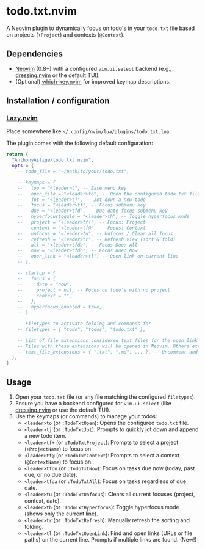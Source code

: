 # todo.txt.nvim

A Neovim plugin to dynamically focus on todo's in your `todo.txt` file based on projects (`+Project`) and contexts (`@Context`).

## Dependencies

- [Neovim](https://neovim.io/) (0.8+) with a configured `vim.ui.select` backend (e.g., [dressing.nvim](https://github.com/stevearc/dressing.nvim) or the default TUI).
- (Optional) [which-key.nvim](https://github.com/folke/which-key.nvim) for improved keymap descriptions.

## Installation / configuration

### [Lazy.nvim](https://github.com/folke/lazy.nvim)

Place somewhere like `~/.config/nvim/lua/plugins/todo.txt.lua`:

The plugin comes with the following default configuration:

```lua
return {
  "AnthonyAstige/todo.txt.nvim",
  opts = {
    -- todo_file = "~/path/to/your/todo.txt",

    -- keymaps = {
    --   top = "<leader>t", -- Base menu key
    --   open_file = "<leader>to", -- Open the configured todo.txt file
    --   jot = "<leader>tj", -- Jot down a new todo
    --   focus = "<leader>tf", -- Focus submenu key
    --   due = "<leader>tfd", -- Due date focus submenu key
    --   hyperfocustoggle = "<leader>th", -- Toggle hyperfocus mode
    --   project = "<leader>tf+", -- Focus: Project
    --   context = "<leader>tf@", -- Focus: Context
    --   unfocus = "<leader>tu", -- Unfocus / Clear all focus
    --   refresh = "<leader>tr", -- Refresh view (sort & fold)
    --   all = "<leader>tfda", -- Focus Due: All
    --   now = "<leader>tfdn", -- Focus Due: Now
    --   open_link = "<leader>tl", -- Open link on current line
    -- },

    -- startup = {
    --   focus = {
    --     date = "now",
    --     project = nil, -- Focus on todo's with no project
    --     context = "",
    --   },
    --   hyperfocus_enabled = true,
    -- }

    -- Filetypes to activate folding and commands for
    -- filetypes = { "todo", "todos", "todo.txt" },

    -- List of file extensions considered text files for the open_link command.
    -- Files with these extensions will be opened in Neovim. Others externally.
    -- text_file_extensions = { ".txt", ".md", ... }, -- Uncomment and customize if needed
  },
}
```

## Usage

1. Open your `todo.txt` file (or any file matching the configured `filetypes`).
2. Ensure you have a backend configured for `vim.ui.select` (like [dressing.nvim](https://github.com/stevearc/dressing.nvim) or use the default TUI).
3. Use the keymaps (or commands) to manage your todos:
   - `<leader>to` (or `:TodoTxtOpen`): Opens the configured `todo.txt` file.
   - `<leader>tj` (or `:TodoTxtJot`): Prompts to quickly jot down and append a new todo item.
   - `<leader>tf+` (or `:TodoTxtProject`): Prompts to select a project (`+ProjectName`) to focus on.
   - `<leader>tf@` (or `:TodoTxtContext`): Prompts to select a context (`@ContextName`) to focus on.
   - `<leader>tfdn` (or `:TodoTxtNow`): Focus on tasks due now (today, past due, or no due date).
   - `<leader>tfda` (or `:TodoTxtAll`): Focus on tasks regardless of due date.
   - `<leader>tu` (or `:TodoTxtUnfocus`): Clears all current focuses (project, context, date).
   - `<leader>th` (or `:TodoTxtHyperfocus`): Toggle hyperfocus mode (shows only the current line).
   - `<leader>tr` (or `:TodoTxtRefresh`): Manually refresh the sorting and folding.
   - `<leader>tl` (or `:TodoTxtOpenLink`): Find and open links (URLs or file paths) on the current line. Prompts if multiple links are found. (New!)
